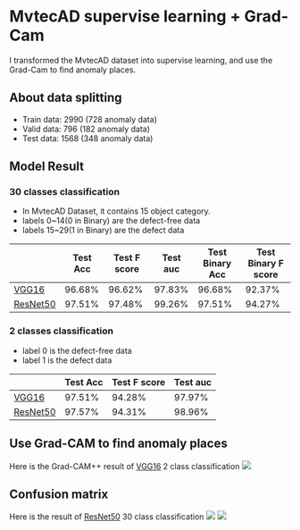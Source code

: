 # MvtecAD supervise learning + Grad-Cam
I transformed the MvtecAD dataset into supervise learning, and use the Grad-Cam to find anomaly places.

## About data splitting
* Train  data: 2990 (728 anomaly data)
* Valid  data: 796  (182 anomaly data)
* Test   data: 1568 (348 anomaly data)


## Model Result
### 30 classes classification
* In MvtecAD Dataset, it contains 15 object category. 
* labels 0~14(0 in Binary) are the defect-free data
* labels 15~29(1 in Binary) are the defect data

|          | Test  Acc  | Test F score | Test auc |Test Binary Acc | Test Binary F score  |
| -------- | --------   | --------| -------- | --------       | --------        | 
| [VGG16](https://github.com/FieldTien/MvtecAD-supervise-learning-Grad-Cam/blob/main/VGG16_30class%2BGrad_cam.ipynb)    | 96.68%     | 96.62%  |97.83%   |96.68%            |92.37%          |
| [ResNet50](https://github.com/FieldTien/MvtecAD-supervise-learning-Grad-Cam/blob/main/ResNet50_30class%2BGrad_cam.ipynb) | 97.51%     | 97.48%  |99.26%   |97.51%            |94.27%            |


### 2 classes classification
* label 0 is the defect-free data
* label 1 is the defect data

|          | Test  Acc  | Test F score | Test auc |
| -------- | --------   | --------| -------- | 
| [VGG16](https://github.com/FieldTien/MvtecAD-supervise-learning-Grad-Cam/blob/main/VGG16_2class%2BGrad_cam.ipynb)    | 97.51%     | 94.28%  |97.97%  |
| [ResNet50](https://github.com/FieldTien/MvtecAD-supervise-learning-Grad-Cam/blob/main/ResNet50_2class%2BGrad_cam.ipynb) | 97.57%     | 94.31%  |98.96%  |



## Use Grad-CAM to find anomaly places
Here is the Grad-CAM++ result of [VGG16](https://github.com/FieldTien/MvtecAD-supervise-learning-Grad-Cam/blob/main/VGG16_2class%2BGrad_cam.ipynb) 2 class classification
![](https://i.imgur.com/NuhhoU6.png) 

## Confusion matrix
Here is the result of [ResNet50](https://github.com/FieldTien/MvtecAD-supervise-learning-Grad-Cam/blob/main/ResNet50_30class%2BGrad_cam.ipynb) 30 class classification
![](https://i.imgur.com/Y6nzDlJ.png)
![](https://i.imgur.com/pWDMCgc.png)






